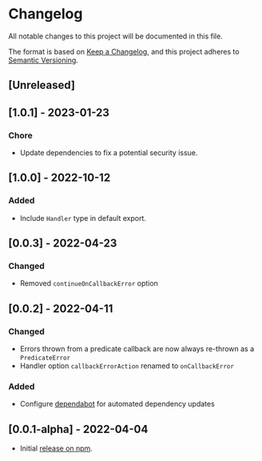 # Changelog

All notable changes to this project will be documented in this file.

The format is based on [Keep a Changelog](https://keepachangelog.com/en/1.0.0/),
and this project adheres to [Semantic Versioning](https://semver.org/spec/v2.0.0.html).

## [Unreleased]

## [1.0.1] - 2023-01-23

### Chore

-   Update dependencies to fix a potential security issue.

## [1.0.0] - 2022-10-12

### Added

-   Include `Handler` type in default export.

## [0.0.3] - 2022-04-23

### Changed

-   Removed `continueOnCallbackError` option

## [0.0.2] - 2022-04-11

### Changed

-   Errors thrown from a predicate callback are now always re-thrown as a `PredicateError`
-   Handler option `callbackErrorAction` renamed to `onCallbackError`

### Added

-   Configure [dependabot](https://docs.github.com/en/code-security/dependabot) for automated dependency updates

## [0.0.1-alpha] - 2022-04-04

-   Initial [release on npm](https://www.npmjs.com/package/shumway).
